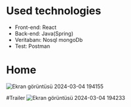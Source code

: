 # Used technologies

* Front-end: React
* Back-end: Java(Spring)
* Veritabanı: Nosql mongoDb
* Test: Postman
# Home
![Ekran görüntüsü 2024-03-04 194155](https://github.com/AlperenEkici/MovieProject/assets/73301836/6eb116b3-1596-4b2e-8e9d-ed9bae5c4e86)

#Trailer 
![Ekran görüntüsü 2024-03-04 194233](https://github.com/AlperenEkici/MovieProject/assets/73301836/1806d04a-039c-4fc5-8da9-f64e5ed785f8)
